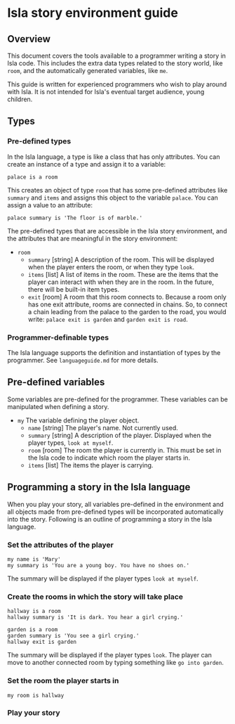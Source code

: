 # Isla story environment guide

## Overview

This document covers the tools available to a programmer writing a story in Isla code.  This includes the extra data types related to the story world, like `room`, and the automatically generated variables, like `me`.

This guide is written for experienced programmers who wish to play around with Isla.  It is not intended for Isla's eventual target audience, young children.

## Types

### Pre-defined types

In the Isla language, a type is like a class that has only attributes.  You can create an instance of a type and assign it to a variable:

    palace is a room

This creates an object of type `room` that has some pre-defined attributes like `summary` and `items` and assigns this object to the variable `palace`.  You can assign a value to an attribute:

    palace summary is 'The floor is of marble.'

The pre-defined types that are accessible in the Isla story environment, and the attributes that are meaningful in the story environment:

* `room`
  * `summary` [string] A description of the room.  This will be displayed when the player enters the room, or when they type `look`.
  * `items` [list] A list of items in the room.  These are the items that the player can interact with when they are in the room.  In the future, there will be built-in item types.
  * `exit` [room] A room that this room connects to.  Because a room only has one exit attribute, rooms are connected in chains.  So, to connect a chain leading from the palace to the garden to the road, you would write: `palace exit is garden` and `garden exit is road`.

### Programmer-definable types

The Isla language supports the definition and instantiation of types by the programmer.  See `languageguide.md` for more details.

## Pre-defined variables

Some variables are pre-defined for the programmer.  These variables can be manipulated when defining a story.

* `my` The variable defining the player object.
  * `name` [string] The player's name.  Not currently used.
  * `summary` [string] A description of the player.  Displayed when the player types, `look at myself`.
  * `room` [room] The room the player is currently in.  This must be set in the Isla code to indicate which room the player starts in.
  * `items` [list] The items the player is carrying.

## Programming a story in the Isla language

When you play your story, all variables pre-defined in the environment and all objects  made from pre-defined types will be incorporated automatically into the story.  Following is an outline of programming a story in the Isla language.

### Set the attributes of the player

    my name is 'Mary'
    my summary is 'You are a young boy. You have no shoes on.'

The summary will be displayed if the player types `look at myself`.

### Create the rooms in which the story will take place

    hallway is a room
    hallway summary is 'It is dark. You hear a girl crying.'

    garden is a room
    garden summary is 'You see a girl crying.'
    hallway exit is garden

The summary will be displayed if the player types `look`.  The player can move to another connected room by typing something like `go into garden`.

### Set the room the player starts in

    my room is hallway

### Play your story
